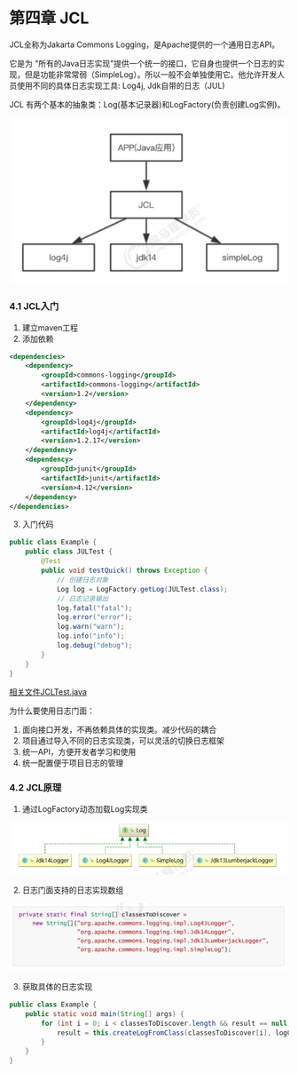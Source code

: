 # 第四章 JCL

JCL全称为Jakarta Commons Logging，是Apache提供的一个通用日志API。

它是为 "所有的Java日志实现"提供一个统一的接口，它自身也提供一个日志的实现，但是功能非常常弱（SimpleLog）。所以一般不会单独使用它。他允许开发人员使用不同的具体日志实现工具: Log4j, Jdk自带的日志（JUL)

JCL 有两个基本的抽象类：Log(基本记录器)和LogFactory(负责创建Log实例)。

![img.png](picture/img.png)

### 4.1 JCL入门

1. 建立maven工程
2. 添加依赖

```xml
<dependencies>
    <dependency>
        <groupId>commons-logging</groupId>
        <artifactId>commons-logging</artifactId>
        <version>1.2</version>
    </dependency>
    <dependency>
        <groupId>log4j</groupId>
        <artifactId>log4j</artifactId>
        <version>1.2.17</version>
    </dependency>
    <dependency>
        <groupId>junit</groupId>
        <artifactId>junit</artifactId>
        <version>4.12</version>
    </dependency>
</dependencies>
```

3. 入门代码

```java
public class Example {
    public class JULTest {
        @Test
        public void testQuick() throws Exception {
            // 创建日志对象
            Log log = LogFactory.getLog(JULTest.class);
            // 日志记录输出
            log.fatal("fatal");
            log.error("error");
            log.warn("warn");
            log.info("info");
            log.debug("debug");
        }
    }
}
```

[相关文件JCLTest.java](../../JCL/src/main/java/com/toxicant123/JCLTest.java)

为什么要使用日志门面：

1. 面向接口开发，不再依赖具体的实现类。减少代码的耦合
2. 项目通过导入不同的日志实现类，可以灵活的切换日志框架
3. 统一API，方便开发者学习和使用
4. 统一配置便于项目日志的管理

### 4.2 JCL原理

1. 通过LogFactory动态加载Log实现类

![img_1.png](picture/img_1.png)

2. 日志门面支持的日志实现数组

![img_2.png](picture/img_2.png)

3. 获取具体的日志实现

```java
public class Example {
    public static void main(String[] args) {
        for (int i = 0; i < classesToDiscover.length && result == null; ++i) {
            result = this.createLogFromClass(classesToDiscover[i], logCategory, true);
        }
    }
}
```